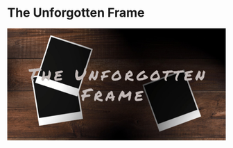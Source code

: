 # The Unforgotten Frame

[![UnfF](https://github.com/carlosniquini/djco-2018-final/blob/master/UnfF.png)](https://youtu.be/GnFk0dmV9vA)

